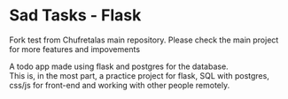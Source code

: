# Sad Tasks - Flask

Fork test from Chufretalas main repository. Please check the main project for more features and impovements

A todo app made using flask and postgres for the database.  
This is, in the most part, a practice project for flask, SQL with postgres, css/js for front-end and working with other people remotely.
